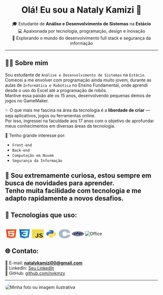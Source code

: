 <h1 align="center">Olá! Eu sou a Nataly Kamizi 👋</h1>

<p align="center">
  🎓 Estudante de <strong>Análise e Desenvolvimento de Sistemas</strong> na <strong>Estácio</strong><br>
  💻 Apaixonada por tecnologia, programação, design e inovação<br>
  🚀 Explorando o mundo do desenvolvimento full stack e segurança da informação
</p>

---

## 👩‍💻 Sobre mim 

Sou estudante de `Análise e Desenvolvimento de Sistemas` na `Estácio`.  
Comecei a me envolver com programação ainda muito jovem, durante as aulas de `Informática e Robótica` no Ensino Fundamental, onde aprendi desde o uso do Excel até a programação de robôs.  
Mantive essa paixão até os 15 anos, desenvolvendo pequenas demos de jogos no GameMaker.

✨ O que mais me fascina na área da tecnologia é a **liberdade de criar** — seja aplicativos, jogos ou ferramentas online.  
Por isso, ingressei na faculdade aos 17 anos com o objetivo de aprofundar meus conhecimentos em diversas áreas da tecnologia.

🎯 Tenho grande interesse por:
- `Front-end`
- `Back-end`
- `Computação em Nuvem`
- `Segurança da Informação`

🧠 Sou extremamente curiosa, estou sempre em busca de novidades para aprender.  
Tenho muita facilidade com tecnologia e me adapto rapidamente a novos desafios.
---

## 🚀 Tecnologias que uso:

<div style="display: inline_block"><br>
  <img align="center" alt="HTML" height="30" width="40" src="https://raw.githubusercontent.com/devicons/devicon/master/icons/html5/html5-original.svg">
  <img align="center" alt="CSS" height="30" width="40" src="https://raw.githubusercontent.com/devicons/devicon/master/icons/css3/css3-original.svg">
  <img align="center" alt="JS" height="30" width="40" src="https://raw.githubusercontent.com/devicons/devicon/master/icons/javascript/javascript-original.svg">
  <img align="center" alt="Python" height="30" width="40" src="https://raw.githubusercontent.com/devicons/devicon/master/icons/python/python-original.svg">
    <img align="center" alt="C" height="30" width="40" src="https://raw.githubusercontent.com/devicons/devicon/master/icons/c/c-original.svg">
  <img align="center" alt="PHP" height="30" width="40" src="https://raw.githubusercontent.com/devicons/devicon/master/icons/php/php-original.svg">
  <img align="center" alt="Office" height="30" width="30" src="https://img.icons8.com/color/48/microsoft-office-2019.png" />
</div>



## 🌐 Contato:
📧 E-mail: **natalykamizi00@gmail.com**  
💼 LinkedIn: [Seu LinkedIn](https://www.linkedin.com/in/seulinkedin)  
🐙 GitHub: [github.com/nykmzy](https://github.com/nykmzy)

---

</td>
    <td align="center" width="40%">
      <img src="[https://github.com/nykmzy/nykmzy/edit/main/README.md]" alt="Minha foto ou imagem ilustrativa" width="200px" style="border-radius: 10px;">
    </td>
  </tr>

